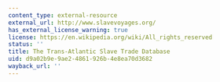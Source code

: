 ```yaml
---
content_type: external-resource
external_url: http://www.slavevoyages.org/
has_external_license_warning: true
license: https://en.wikipedia.org/wiki/All_rights_reserved
status: ''
title: The Trans-Atlantic Slave Trade Database
uid: d9a02b9e-9ae2-4861-926b-4e8ea70d3682
wayback_url: ''
---
```

